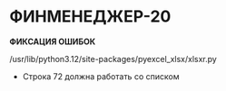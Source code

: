 # ФИНМЕНЕДЖЕР-20

**ФИКСАЦИЯ ОШИБОК**

/usr/lib/python3.12/site-packages/pyexcel_xlsx/xlsxr.py
* Строка 72 должна работать со списком 